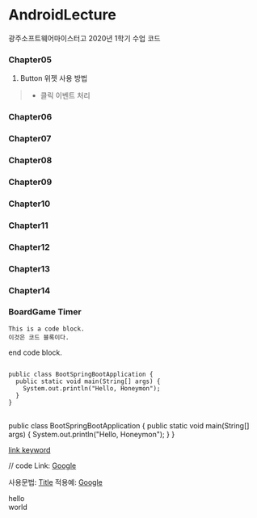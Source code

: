 # AndroidLecture
광주소프트웨어마이스터고 2020년 1학기 수업 코드

### Chapter05
1. Button 위젯 사용 방법
>* 클릭 이벤트 처리
### Chapter06
### Chapter07
### Chapter08
### Chapter09
### Chapter10
### Chapter11
### Chapter12
### Chapter13
### Chapter14
### BoardGame Timer


    This is a code block.
    이것은 코드 블록이다.
    
end code block.

<pre>
<code>
public class BootSpringBootApplication {
  public static void main(String[] args) {
    System.out.println("Hello, Honeymon");
  }
}
</code>
</pre>

public class BootSpringBootApplication {
  public static void main(String[] args) {
    System.out.println("Hello, Honeymon");
  }
}

[link keyword][id]

[id]: URL "Optional Title here"

// code
Link: [Google][googlelink]

[googlelink]: https://google.com "Go google"


사용문법: [Title](link)
적용예: [Google](https://google.com, "google link")

hello   
world
